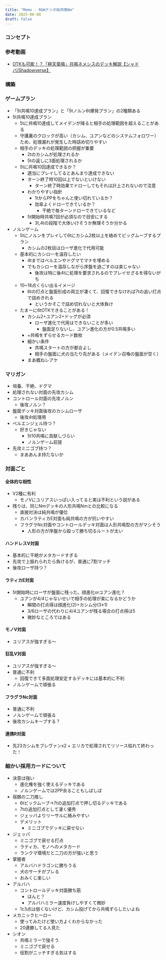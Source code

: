 ```yaml
---
title: "Memo - RGWテンポ純共鳴Nm"
date: 2025-06-08
draft: false
---
```

### コンセプト

### 参考動画
- [OTKも可能！？「極天竜鳴」共鳴ネメシスのデッキ解説【シャドバ/Shadowverse】](https://www.youtube.com/watch?v=_327o-Qq5po)

### 構築

### ゲームプラン
- 「5t共鳴10達成プラン」と「5tノルン6t爆発プラン」の2種類ある
- 5t共鳴10達成プラン
	- 5tに共鳴10達成してメイデンが降ると相手の処理範囲を超えることがある
	- 守護裏のクロックが高い（カシム、ユアンなどのシステムフォロワー）ため、処理漏れが発生した時詰め切りやすい
	- 相手のデッキの処理範囲の把握が重要
		- 2tのカシムが処理されるか
		- 5tの返しに3面処理されるか
	- 5tに共鳴10回達成できるか？
		- 適当にプレイしてるとあんまり達成できない
		- ターン終了時10回以上でないといけない
			- ターン終了時効果でドローしてもそれは計上されないので注意
		- わかりやすい指針
			- 1tからPPをちゃんと使い切れているか？
			- 効率よくドローできているか？
				- 干絶で毎ターンドローできているなど
		- 5t開始時共鳴7回が必須なので目安にする
			- 3t,4tの段階で大体いけそうか無理そうか分かる
- ノルンゲーム
	- 5tにノルンをプレイして6tにカシム2枚以上を絡めてビッグムーブするプラン
		- カシムの2枚目はローザ進化で代用可能
	- 基本的にカシローを温存したい
		- 4tまではベルエンやドグマでマナを埋める
		- でもカシローを温存しながら序盤を過ごすのは楽じゃない
			- 後攻は特に後4tに処理を要求されるのでプレイせざるを得ないがち
	- 10~18点くらい出るイメージ
		- 6tの打点と盤面形成の両立が凄くて、回復できなければ7tの追い打点で詰めきれる
			- というかそこで詰め切れないと大体負け
	- たまーに6tOTKできることがある！
		- カシム2+ユアン2+ドッグが必須
			- ローザ進化で代用はできないことが多い
				- 盤面足りないし、ユアン進化の方が0.5共鳴多い
		- +共鳴をずらせるカード数枚
		- 細かい条件
			- 共鳴スタートの方が都合よし
			- 相手の盤面に犬の当たり先がある（メイデン召喚の盤面が空く）
		- まあ概ねレアケ

### マリガン
- 培養、干絶、ドグマ
- 処理されない対面の先攻カシム
- コントロール対面の先攻ノルン
	- 後攻ノルン？
- 盤面デッキ対面後攻のカシムローザ
	- 後攻4t処理用
- ベルエンジェル持つ？
	- 好きじゃない
		- 5t10共鳴に貢献しづらい
		- ノルンゲーム前提
- 先攻ミニゴブ持つ？
	- まああんま持たないか

### 対面ごと
#### 全体的な相性
- V2種に有利
	- モノVにユリアスいっぱい入ってると実は不利という説がある
- 残りは、同じNmデッキの人形共鳴Nmとの比較になる
	- 直接対決は純共鳴が優位
	- カバンラティカE対面も純共鳴の方が抗いやすい
	- フラグラNc対面やコントロールデッキ対面は人形共鳴型の方がマシそう
		- 人形の方が序盤から殴って勝ち切るルートが太い

#### ハンドレスV対面
- 基本的に干絶がメタカードすぎる
- 先攻で上振れられたら負けるが、普通に7割マッチ
- 後攻ローザ持つ？

#### ラティカE対面
- 5t開始時にローザが盤面に残った。顔進化orユアン進化？
	- ユアンが4/4じゃないせいで相手の処理が楽になるかどうか
		- 瞬間の打点得は顔進化(2)+カシム分(3±1)
		- 3/6ローザの代わりに4/4ユアンが残る場合の打点得は5
		- 微妙なところではある

#### モノV対面
- ユリアスが強すぎる〜

#### 狂乱V対面
- ユリアスが強すぎる〜
- 普通に不利
	- 回復できて多面処理安定するデッキには基本的に不利
- ノルンゲームで頑張る

#### フラグラNc対面
- 普通に不利
- ノルンゲームで頑張る
- 後攻カシムキープする？

#### 連携R対面
- 先23カシムをブレヴァンx2 + エリカで処理されてリソース枯れて終わった！

### 細かい採用カードについて
- 決意は強い
	- 進化権を強く使えるデッキである
	- ノルンゲームでは2PP余ることもしばしば
- 宿願の二刀推し
	- 6tビックムーブ→7tの追加打点で押し切るデッキである
	- 7tの追加打点として凄く優秀
	- ジェッパよりリーサルに絡みやすい
	- デメリット
		- ミニゴブでデッキに戻せない
- ジェッパ
	- ミニゴブで戻せる打点
	- ラティカ、モノへのメタカード
	- ランクマ環境だと二刀の方が強いと思う
- 掌握者
	- アルバハドラゴンに勝ちうる
	- 犬のサーチがブレる
	- おみくじ楽しい
- アルバハ
	- コントロールデッキ対面勝ち筋
		- ほんと？
		- アルバハミラー速度負けしやすくて微妙
	- 1c3点は弱くないけど、カシム投げてから共鳴ずらしたいよね
- メカニックヒーロー
	- 使ってみたけど使い方よくわからなかった
	- 20連勝してる人見た
- シオン
	- 共鳴ミラーで強そう
	- ミニゴブで戻せる
	- 役割がニッチすぎる気はする